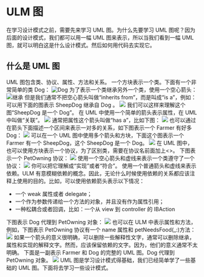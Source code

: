 # ULM 图
在学习设计模式之前，需要先来学习 UML 图。为什么先要学习 UML 图呢？因为后面的设计模式，我们都可以用一幅 UML 图来表示，所以当我们看到一幅 UML 图，就可以明白这是什么设计模式。然后如何用代码去实现它。
## 什么是 UML 图
UML 图包含类、协议、属性、方法和关系。
一个方块表示一个类。下面有一个非常简单的类 Dog：
![Dog](http://ohg2bgicd.bkt.clouddn.com/1534068645.png)
为了表示一个类继承另外一个类，使用一个空心箭头：
![继承](http://ohg2bgicd.bkt.clouddn.com/1534068758.png)
但是我们通常不把空心箭头叫做“inherits from”，而是叫成“is a”，例如：可以用下面的图表示 SheepDog 继承自 Dog 。
![](http://ohg2bgicd.bkt.clouddn.com/15340697063981.jpg)
我们可以这样来理解这个图“SheepDog 是一个 Dog”。
在 UML 中使用一个简单的箭头表示属性，在 UML 中叫做“关联”。
![](http://ohg2bgicd.bkt.clouddn.com/15340698551173.jpg)
通常把属性这个箭头叫做“has a”，比如下图：
![](http://ohg2bgicd.bkt.clouddn.com/15340699550757.jpg)
也可以通过在箭头下面描述一个区间来表示一对多的关系，如下图表示一个 Farmer 有好多 Dog：
![](http://ohg2bgicd.bkt.clouddn.com/15340700470394.jpg)
可以在一个 UML 图中使用多个箭头和方块，下面这个图表示一个 Farmer 有一个 SheepDog，这个  SheepDog 是一个 Dog。
![](http://ohg2bgicd.bkt.clouddn.com/15340702450982.jpg)
在 UML 图中，也可以使用方块表示一个协议，为了区别类，需要在协议名前面加上<<protocol>>。
下图表示一个 PetOwning 协议：
![](http://ohg2bgicd.bkt.clouddn.com/15340703702062.jpg)
使用一个空心箭头和虚线来表示一个类遵守了一个协议：
![](http://ohg2bgicd.bkt.clouddn.com/15340704239696.jpg)
你可以把它理解成“实现”或者“符合”。
使用一个普通箭头和虚线来表示依赖。ULM 有意模糊依赖的概念。因此，无论什么时候使用依赖的关系都应该注释上使用的目的。比如，可以使用依赖箭头表示以下情况：
* 一个 weak 属性或者 delegate；
* 一个作为参数传递给一个方法的对象，并且没有作为属性引用；
* 一种松耦合或者回调，比如：一个从 view 到 controller 的 IBAction

下图表示 Dog 代理到 PetOwning 对象：
![](http://ohg2bgicd.bkt.clouddn.com/15340823104115.jpg)
也可以在 ULM 中表示属性和方法，例如，下图表示 PetOwning 协议有一个 name 属性和 petNeedsFood(_:)方法：
![](http://ohg2bgicd.bkt.clouddn.com/15340824409631.jpg)
如果一个箭头的意义很明确，可以删除一些解释性文字，通常可以删除继承，属性和实现的解释文字。然而，应该保留依赖的文字。因为，他们的意义通常不太明确。
下面是一副表示 Farmer 和 Dog 的完整的 UML 图。Dog 代理到 PetOwning 对象。
![](http://ohg2bgicd.bkt.clouddn.com/15340826726564.jpg)
UML 图是学习设计模式得基础，我们已经简单学了一些基础的 UML 图。下面将去学习一些设计模式。


